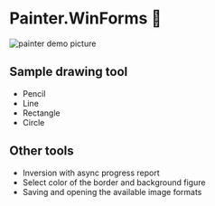 # Painter.WinForms :art:

![painter demo picture](https://cloud.githubusercontent.com/assets/9448652/17977409/50a25c40-6afa-11e6-9af4-a33a26fd0f31.png)

## Sample drawing tool 

* Pencil
* Line
* Rectangle
* Circle

## Other tools

* Inversion with async progress report
* Select color of the border and background figure
* Saving and opening the available image formats
